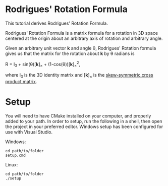 # Rodrigues' Rotation Formula

This tutorial derives Rodrigues' Rotation Formula.

Rodrigues' Rotation Formula is a matrix formula for a rotation in 3D space centered at the origin about an arbitrary axis of rotation and arbitrary angle.

Given an arbitrary unit vector __k__ and angle &theta;, Rodrigues' Rotation formula gives us that the matrix for the rotation about __k__ by &theta; radians is

R = I<sub>3</sub> + sin(&theta;)\[__k__\]<sub>&times;</sub> + (1-cos(&theta;))\[__k__\]<sub>&times;</sub><sup>2</sup>,

where I<sub>3</sub> is the 3D identity matrix and \[__k__\]<sub>&times;</sub> is the [skew-symmetric cross product matrix](<https://en.wikipedia.org/wiki/Cross_product#Conversion_to_matrix_multiplication>).

# Setup

You will need to have CMake installed on your computer, and properly added to your path. In order to setup, run the following in a shell, then open the project in your preferred editor. Windows setup has been configured for use with Visual Studio.

Windows:
```
cd path/to/folder
setup.cmd
```
Linux:
```
cd path/to/folder
./setup
```
